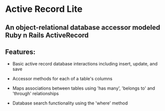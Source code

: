 # Active Record Lite

## An object-relational database accessor modeled Ruby n Rails ActiveRecord

## Features:

- Basic active record database interactions including insert, update, and save

- Accessor methods for each of a table's columns

- Maps associations between tables using 'has many', 'belongs to' and 'through' relationships

- Database search functionality using the 'where' method
